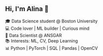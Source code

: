 ## Hi, I'm Alina 👋

🎓 Data Science student @ Boston University<br/>
💻 Code lover | ML builder | Curious mind<br/>
🚀 Data Scientist @ ANSGAR<br/>
📚 Interests: ML, CV, Deep Learning<br/>
📊 Python | PyTorch | SQL | Pandas | OpenCV  
